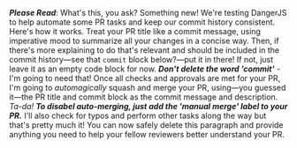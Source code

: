 **_Please Read_**: What's this, you ask? Something new! We're testing DangerJS to help automate some PR tasks and keep our commit history consistent. Here's how it works. Treat your PR title like a commit message, using imperative mood to summarize all your changes in a concise way. Then, if there's more explaining to do that's relevant and should be included in the commit history—see that `commit` block below?—put it in there! If not, just leave it as an empty code block for now. _**Don't delete the word 'commit'**_ - I'm going to need that! Once all checks and approvals are met for your PR, I'm going to _automagically_ squash and merge your PR, using—you guessed it—the PR title and commit block as the commit message and description. _Ta-da!_ **_To disabel auto-merging, just add the 'manual merge' label to your PR._** I'll also check for typos and perform other tasks along the way but that's pretty much it! You can now safely delete this paragraph and provide anything you need to help your fellow reviewers better understand your PR.

```commit

```
